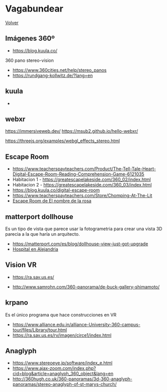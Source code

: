 # Vagabundear

[Volver](./vagabundear.html)

## Imágenes 360º

- https://blog.kuula.co/

360 pano stereo-vision

- https://www.360cities.net/help/stereo_panos
- https://rundgang-kollwitz.de/?lang=en


## kuula
- 


## webxr
https://immersiveweb.dev/
https://msub2.github.io/hello-webxr/


https://threejs.org/examples/webgl_effects_stereo.html

## Escape Room
- https://www.teacherspayteachers.com/Product/The-Tell-Tale-Heart-Digital-Escape-Room-Reading-Comprehension-Game-6121035
- Habitacion 1 - https://greatescapelakeside.com/360_02/index.html
- Habitacion 2 - https://greatescapelakeside.com/360_03/index.html
- https://blog.kuula.co/digital-escape-room
- https://www.teacherspayteachers.com/Store/Chomping-At-The-Lit
- [Escape Room de El nombre de la rosa](https://view.genial.ly/658ee27ce0ec66001343c228/interactive-content-el-nombre-de-la-rosa-or-escape-room)

## matterport dollhouse
Es un tipo de vista que parece usar la fotogrametria para crear una vista 3D parecia a la que haría un arquitecto.
- https://matterport.com/es/blog/dollhouse-view-just-got-upgrade
- [Hospital en Alejandria](https://my.matterport.com/show/?m=mfRtHjrFKMB&play=1&brand=0)


## Vision VR
- https://ra.sav.us.es/

- http://www.samrohn.com/360-panorama/de-buck-gallery-shimamoto/

## krpano
Es el único programa que hace construcciones en VR 
- https://www.alliance.edu.in/alliance-University-360-campus-tour/files/Library/tour.html
- https://ra.sav.us.es/rv/imagen/circe1/index.html

## Anaglyph
- https://www.stereoeye.jp/software/index_e.html
- https://www.ajax-zoom.com/index.php?cid=blog&article=anaglyph_360_object&lang=en
- http://360hugh.co.uk/360-panoramas/3d-360-anaglyph-panoramas/stereo-anaglyph-of-st-marys-church/

